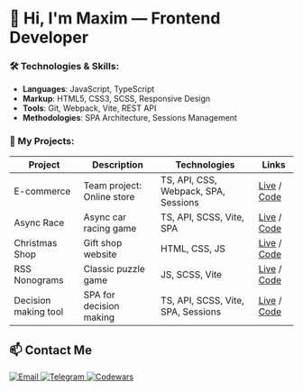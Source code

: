 # 👋 Hi, I'm Maxim — Frontend Developer

### 🛠 Technologies & Skills:
- **Languages**: JavaScript, TypeScript  
- **Markup**: HTML5, CSS3, SCSS, Responsive Design  
- **Tools**: Git, Webpack, Vite, REST API  
- **Methodologies**: SPA Architecture, Sessions Management

### 🚀 My Projects:
| Project         | Description                  | Technologies       | Links          |
|----------------|---------------------------|------------------|---------------------|
| E-commerce     | Team project: Online store | TS, API, CSS, Webpack, SPA, Sessions | [Live](#) / [Code](#)|
| Async Race     | Async car racing game | TS, API, SCSS, Vite, SPA | [Live](#) / [Code](#)|
| Christmas Shop | Gift shop website | HTML, CSS, JS | [Live](https://rolling-scopes-school.github.io/maxim966-JSFE2024Q4/christmas-shop/home/) / [Code](https://github.com/Maxim966/Christmas-shop)|
| RSS Nonograms  | Classic puzzle game | JS, SCSS, Vite | [Live](https://rolling-scopes-school.github.io/maxim966-JSFE2024Q4/nonograms/) / [Code](https://github.com/Maxim966/Nonograms)|
| Decision making tool | SPA for decision making | TS, API, SCSS, Vite, SPA, Sessions | [Live](https://decision-making-tool12.netlify.app/) / [Code](https://github.com/Maxim966/Decision-making-tool)|

## 📫 Contact Me
<p align="left">
  <a href="mailto:ya.morfius2014@gmail.com">
    <img src="https://img.shields.io/badge/Gmail-D14836?style=for-the-badge&logo=gmail&logoColor=white" alt="Email">
  </a>
  <a href="https://t.me/MaximS6">
    <img src="https://img.shields.io/badge/Telegram-2CA5E0?style=for-the-badge&logo=telegram&logoColor=white" alt="Telegram">
  </a>
  <a href="https://www.codewars.com/users/rsschool_aa415828bd822189">
    <img src="https://img.shields.io/badge/Codewars-B1361E?style=for-the-badge&logo=codewars&logoColor=white" alt="Codewars">
  </a>
</p>
